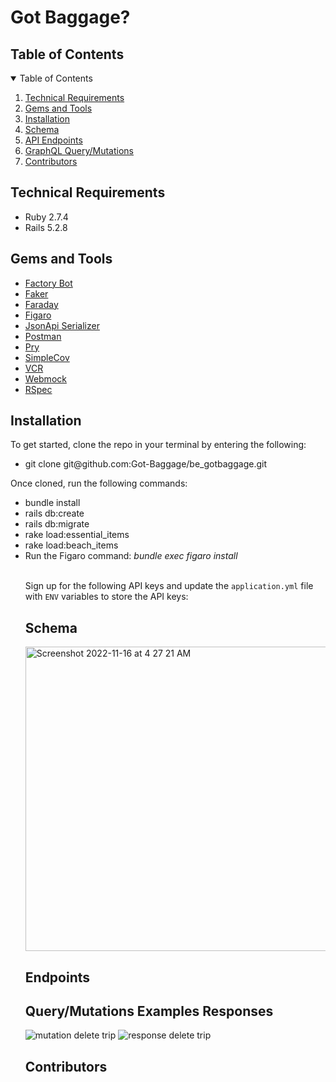 # Got Baggage?

<h2> Table of Contents</h2>
<details open="open">
<summary>Table of Contents</summary>
  <ol>
    <li><a href="#technical-requirements"> Technical Requirements</a></li>
    <li><a href="#gems-and-tools"> Gems and Tools</a></li>
    <li><a href="#installation"> Installation</a></li>
    <li><a href="#schema"> Schema</a></li>
    <li><a href="#endpoints"> API Endpoints</a></li>
    <li><a href="#query"> GraphQL Query/Mutations</a></li>
    <li><a href="#contributors"> Contributors</a></li>
  </ol>
</details>

<h2 id="technical-requirements">Technical Requirements</h2>
<ul>
<li>Ruby 2.7.4</li>
<li>Rails 5.2.8</li>
</ul>

<h2 id="gems-and-tools">Gems and Tools</h2>
<ul>
  <li><a href="https://github.com/thoughtbot/factory_bot_rails">Factory Bot</a></li>
  <li><a href="https://github.com/faker-ruby/faker">Faker</a></li>
  <li><a href="https://github.com/lostisland/faraday">Faraday</a></li>
  <li><a href="https://github.com/laserlemon/figaro">Figaro</a></li>
  <li><a href="https://github.com/jsonapi-serializer/jsonapi-serializer#installation">JsonApi Serializer</a></li>
  <li><a href="https://www.postman.com/">Postman</a></li>
  <li><a href="https://github.com/pry/pry">Pry</a></li>
  <li><a href="https://github.com/simplecov-ruby/simplecov">SimpleCov</a></li>
  <li><a href="https://relishapp.com/vcr/vcr/docs">VCR</a></li>
  <li><a href="https://github.com/bblimke/webmock">Webmock</a></li>
  <li><a href="https://github.com/rspec/rspec-rails">RSpec</a></li>
</ul>

<h2 id="installation"> Installation </h2>

To get started, clone the repo in your terminal by entering the following:

<ul>
  <li>git clone git@github.com:Got-Baggage/be_gotbaggage.git</li>
</ul>  
   
Once cloned, run the following commands:
<ul>
  <li>bundle install</li>
  <li>rails db:create</li>
  <li>rails db:migrate</li> 
  <li>rake load:essential_items</li> 
  <li>rake load:beach_items</li> 
  <li>Run the Figaro command: <em>bundle exec figaro install</em></li><br>

Sign up for the following API keys and update the `application.yml` file with `ENV` variables to store the API keys: <br>

<h2 id="schema"> Schema</h2>

<img width="487" alt="Screenshot 2022-11-16 at 4 27 21 AM" src="https://user-images.githubusercontent.com/98506079/205390500-766a72f2-1e6e-4bc8-9a10-dcb28c9b1be8.png">

<h2 id="endpoints"> Endpoints</h2>

<h2 id="query"> Query/Mutations Examples Responses</h2>

![mutation delete trip](https://user-images.githubusercontent.com/103013480/205972023-07248416-2bd2-40dc-a907-4685d63ab2b7.png)
![response delete trip ](https://user-images.githubusercontent.com/103013480/205972036-c6f10083-ef4f-486b-a4e8-eacc757637eb.png)

<h2 id="contributors"> Contributors</h2>
